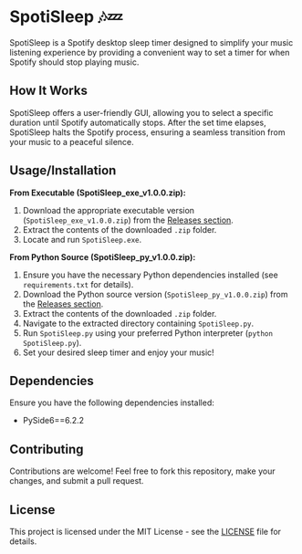 # SpotiSleep 🎶💤

SpotiSleep is a Spotify desktop sleep timer designed to simplify your music listening experience by providing a convenient way to set a timer for when Spotify should stop playing music.

## How It Works

SpotiSleep offers a user-friendly GUI, allowing you to select a specific duration until Spotify automatically stops. After the set time elapses, SpotiSleep halts the Spotify process, ensuring a seamless transition from your music to a peaceful silence.

## Usage/Installation

**From Executable (SpotiSleep_**exe**_v1.0.0.zip):**
1. Download the appropriate executable version (`SpotiSleep_exe_v1.0.0.zip`) from the [Releases section](https://github.com/TheJustinCrow/SpotiSleep/releases).
2. Extract the contents of the downloaded `.zip` folder.
3. Locate and run `SpotiSleep.exe`.

**From Python Source (SpotiSleep_py_v1.0.0.zip):**
1. Ensure you have the necessary Python dependencies installed (see `requirements.txt` for details).
2. Download the Python source version (`SpotiSleep_py_v1.0.0.zip`) from the [Releases section](https://github.com/TheJustinCrow/SpotiSleep/releases).
3. Extract the contents of the downloaded `.zip` folder.
4. Navigate to the extracted directory containing `SpotiSleep.py`.
5. Run `SpotiSleep.py` using your preferred Python interpreter (`python SpotiSleep.py`).
6. Set your desired sleep timer and enjoy your music!

## Dependencies

Ensure you have the following dependencies installed:
- PySide6==6.2.2

## Contributing

Contributions are welcome! Feel free to fork this repository, make your changes, and submit a pull request.

## License

This project is licensed under the MIT License - see the [LICENSE](LICENSE) file for details.
